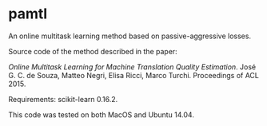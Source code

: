 # pamtl
An online multitask learning method based on passive-aggressive losses. 

Source code of the method described in the paper:

*Online Multitask Learning for Machine Translation Quality Estimation*. José G. C. de Souza, Matteo Negri, Elisa Ricci, Marco Turchi. Proceedings of ACL 2015.

Requirements: scikit-learn 0.16.2.

This code was tested on both MacOS and Ubuntu 14.04.
